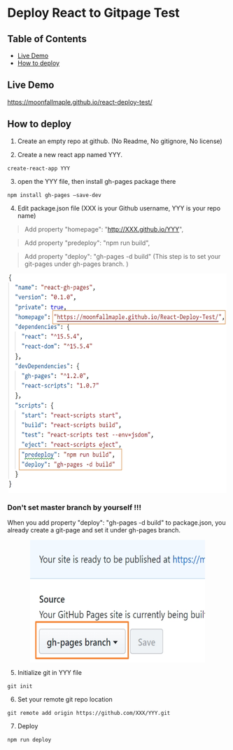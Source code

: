 # Deploy React to Gitpage Test


## Table of Contents
* [Live Demo](#Live-Demo)
* [How to deploy](#project-instructions)



## Live Demo
 https://moonfallmaple.github.io/react-deploy-test/

## How to deploy

1. Create an empty repo at github. (No Readme, No gitignore, No license)<br/>

2. Create a new react app named YYY. 
 ```
 create-react-app YYY
 ```
3. open the YYY file, then install gh-pages package there 
```
npm install gh-pages –save-dev
```
4. Edit package.json file (XXX is your Github username, YYY is your repo name)

> Add property "homepage": "http://XXX.github.io/YYY", 

> Add property "predeploy": "npm run build",

> Add property "deploy": "gh-pages -d build" (This step is to set your git-pages under gh-pages branch. )

<div  align="center">
<img src="./json.jpg" width = "500" height = "500" alt="图片名称" align=center />
</div>

### Don't set **master** branch by yourself !!!

When you add property "deploy": "gh-pages -d build" to package.json, you already create a git-page and set it under gh-pages branch. 
<div  align="center">
<img src="./branch.jpg" width = "400" height = "280" alt="图片名称" align=center />
</div>

5. Initialize git in YYY file
```
git init
```

6. Set your remote git repo location
```
git remote add origin https://github.com/XXX/YYY.git
```

7. Deploy
```
npm run deploy
```
